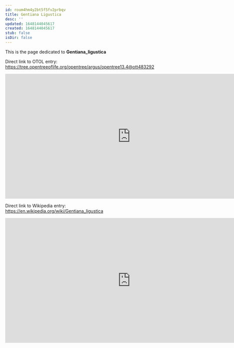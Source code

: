 ```yaml
---
id: roum4hm4y2bt5f5fv2prbqv
title: Gentiana Ligustica
desc: ''
updated: 1648144045617
created: 1648144045617
stub: false
isDir: false
---
```

This is the page dedicated to **Gentiana_ligustica**


Direct link to OTOL entry: https://tree.opentreeoflife.org/opentree/argus/opentree13.4@ott483292



<html>
    <body>
    <iframe src="https://tree.opentreeoflife.org/opentree/argus/opentree13.4@ott483292"
    width="800" height="400" frameborder="0" allowfullscreen> </iframe>
    </body>
</html>
    


Direct link to Wikipedia entry: https://en.wikipedia.org/wiki/Gentiana_ligustica



<html>
    <body>
    <iframe src="https://en.wikipedia.org/wiki/Gentiana_ligustica"
    width="800" height="400" frameborder="0" allowfullscreen> </iframe>
    </body>
</html>
    

